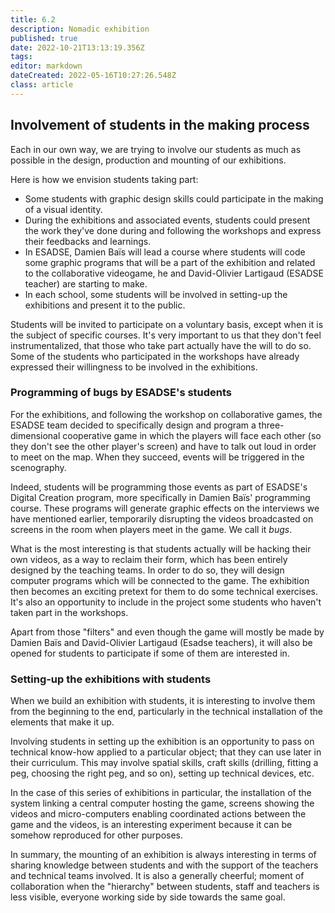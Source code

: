 ```yaml
---
title: 6.2
description: Nomadic exhibition
published: true
date: 2022-10-21T13:13:19.356Z
tags: 
editor: markdown
dateCreated: 2022-05-16T10:27:26.548Z
class: article
---
```


## Involvement of students in the making process

Each in our own way, we are trying to involve our students as much as
possible in the design, production and mounting of our exhibitions.

Here is how we envision students taking part: 
- Some students with graphic design skills could participate in the making of a visual
identity. 
- During the exhibitions and associated events, students could present the work they've done during and following the workshops and
express their feedbacks and learnings. 
- In ESADSE, Damien Baïs will lead a course where students will code some graphic programs that will
be a part of the exhibition and related to the collaborative videogame,
he and David-Olivier Lartigaud (ESADSE teacher) are starting to make. 
- In each school, some students will be involved in setting-up the exhibitions and present it to the public.

Students will be invited to participate on a voluntary basis, except
when it is the subject of specific courses. It's very important to us
that they don't feel instrumentalized, that those who take part
actually have the will to do so. Some of the students who participated
in the workshops have already expressed their willingness to be involved
in the exhibitions.

### Programming of bugs by ESADSE's students

For the exhibitions, and following the workshop on collaborative games,
the ESADSE team decided to specifically design and program a
three-dimensional cooperative game in which the players will face each
other (so they don't see the other player's screen) and have to talk
out loud in order to meet on the map. When they succeed, events will be
triggered in the scenography.

Indeed, students will be programming those events as part of ESADSE's
Digital Creation program, more specifically in Damien Baïs' programming
course. These programs will generate graphic effects on the interviews
we have mentioned earlier, temporarily disrupting the videos broadcasted
on screens in the room when players meet in the game. We call it *bugs*.

What is the most interesting is that students actually will be hacking
their own videos, as a way to reclaim their form, which has been
entirely designed by the teaching teams. In order to do so, they will
design computer programs which will be connected to the game. The
exhibition then becomes an exciting pretext for them to do some
technical exercises. It's also an opportunity to include in the project
some students who haven't taken part in the workshops.

Apart from those "filters" and even though the game will mostly be
made by Damien Baïs and David-Olivier Lartigaud (Esadse teachers), it
will also be opened for students to participate if some of them are
interested in.


### Setting-up the exhibitions with students

When we build an exhibition with students, it is interesting to involve
them from the beginning to the end, particularly in the technical
installation of the elements that make it up.

Involving students in setting up the exhibition is an opportunity to
pass on technical know-how applied to a particular object; that
they can use later in their curriculum. This may involve spatial skills,
craft skills (drilling, fitting a peg, choosing the right peg, and so
on), setting up technical devices, etc.

In the case of this series of exhibitions in particular, the
installation of the system linking a central computer hosting the game,
screens showing the videos and micro-computers enabling coordinated
actions between the game and the videos, is an interesting experiment
because it can be somehow reproduced for other purposes.

In summary, the mounting of an exhibition is always interesting in terms
of sharing knowledge between students and with the support of the
teachers and technical teams involved. It is also a generally
cheerful; moment of collaboration when the "hierarchy" between
students, staff and teachers is less visible, everyone working side by
side towards the same goal.

